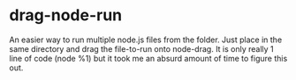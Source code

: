 # drag-node-run
An easier way to run multiple node.js files from the folder. Just place in the same directory and drag the file-to-run onto node-drag. It is only really 1 line of code (node %1) but it took me an absurd amount of time to figure this out.
